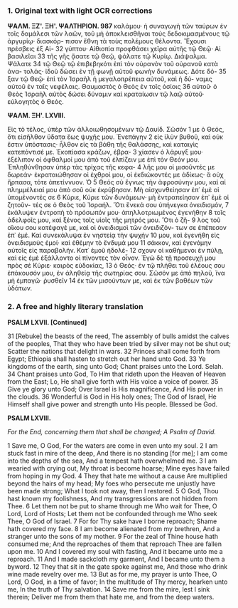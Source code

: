 ### 1. Original text with light OCR corrections

**ΨΑΛΜ. ΞΖ'. ΞΗ'. ΨΑΛΤΗΡΙΟΝ. 987**
καλάμου· ἡ συναγωγὴ τῶν ταύρων ἐν τοῖς δαμάλεσι τῶν λαῶν,
τοῦ μὴ ἀποκλεισθῆναι τοὺς δεδοκιμασμένους τῷ ἀργυρίῳ· διασκόρ-
πισον ἔθνη τὰ τοὺς πολέμους θέλοντα. Ἔχουσι πρέσβεις ἐξ Αἰ- 32
γύπτου· Αἰθιοπία προφθάσει χεῖρα αὐτῆς τῷ Θεῷ· Αἱ βασιλεῖαι 33
τῆς γῆς ᾄσατε τῷ Θεῷ, ψάλατε τῷ Κυρίῳ. Διάψαλμα. Ψάλατε 34
τῷ Θεῷ τῷ ἐπιβεβηκότι ἐπὶ τὸν οὐρανὸν τοῦ οὐρανοῦ κατὰ ἀνα-
τολάς· ἰδοὺ δώσει ἐν τῇ φωνῇ αὐτοῦ φωνὴν δυνάμεως. Δότε δό- 35
ξαν τῷ Θεῷ· ἐπὶ τὸν Ἰσραὴλ ἡ μεγαλοπρέπεια αὐτοῦ, καὶ ἡ δύ-
ναμις αὐτοῦ ἐν ταῖς νεφέλαις. Θαυμαστὸς ὁ Θεὸς ἐν τοῖς ὁσίοις 36
αὐτοῦ· ὁ Θεὸς Ἰσραὴλ αὐτὸς δώσει δύναμιν καὶ κραταίωσιν τῷ
λαῷ αὐτοῦ· εὐλογητὸς ὁ Θεός.

**ΨΑΛΜ. ΞΗ'. LXVIII.**

Εἰς τὸ τέλος, ὑπὲρ τῶν ἀλλοιωθησομένων τῷ Δαυίδ. Σῶσόν 1
με ὁ Θεός, ὅτι εἰσῆλθον ὕδατα ἕως ψυχῆς μου. Ἐνεπάγην 2
εἰς ἰλὺν βυθοῦ, καὶ οὐκ ἔστιν ὑπόστασις· ἦλθον εἰς τὰ βάθη τῆς
θαλάσσης, καὶ καταιγὶς κατεπόντισέ με. Ἐκοπίασα κράζων, ἐβρα- 3
χίασεν ὁ λάρυγξ μου· ἐξέλιπον οἱ ὀφθαλμοί μου ἀπὸ τοῦ ἐλπίζειν
με ἐπὶ τὸν Θεόν μου. Ἐπληθύνθησαν ὑπὲρ τὰς τρίχας τῆς κεφα- 4
λῆς μου οἱ μισοῦντές με δωρεάν· ἐκραταιώθησαν οἱ ἐχθροί μου,
οἱ ἐκδιώκοντές με ἀδίκως· ἃ οὐχ ἤρπασα, τότε ἀπετίννυον. Ὁ 5
Θεός σὺ ἔγνως τὴν ἀφροσύνην μου, καὶ αἱ πλημμέλειαί μου ἀπὸ
σοῦ οὐκ ἐκρύβησαν. Μὴ αἰσχυνθείησαν ἐπ᾿ ἐμὲ οἱ ὑπομένοντές σε 6
Κύριε, Κύριε τῶν δυνάμεων· μὴ ἐντραπείησαν ἐπ᾿ ἐμὲ οἱ ζητοῦν-
τές σε ὁ Θεὸς τοῦ Ἰσραήλ. Ὅτι ἕνεκά σου ὑπήνεγκα ὀνειδισμόν, 7
ἐκάλυψεν ἐντροπὴ τὸ πρόσωπόν μου· ἀπηλλοτριωμένος ἐγενήθην 8
τοῖς ἀδελφοῖς μου, καὶ ξένος τοῖς υἱοῖς τῆς μητρός μου. Ὅτι ὁ ζῆ- 9
λος τοῦ οἴκου σου κατέφαγέ με, καὶ οἱ ὀνειδισμοὶ τῶν ὀνειδιζόν-
των σε ἐπέπεσον ἐπ᾿ ἐμέ. Καὶ συνεκάλυψα ἐν νηστείᾳ τὴν ψυχήν 10
μου, καὶ ἐγενήθη εἰς ὀνειδισμοὺς ἐμοί· καὶ ἐθέμην τὸ ἔνδυμά μου 11
σάκκον, καὶ ἐγενόμην αὐτοῖς εἰς παραβολήν. Κατ᾿ ἐμοῦ ἠδολέ- 12
σχουν οἱ καθήμενοι ἐν πύλῃ, καὶ εἰς ἐμὲ ἐξάλλοντο οἱ πίνοντες τὸν
οἶνον. Ἐγὼ δὲ τῇ προσευχῇ μου πρὸς σὲ Κύριε· καιρὸς εὐδοκίας, 13
ὁ Θεός· ἐν τῷ πλήθει τοῦ ἐλέους σου ἐπάκουσόν μου, ἐν ἀληθείᾳ
τῆς σωτηρίας σου. Σῶσόν με ἀπὸ πηλοῦ, ἵνα μὴ ἐμπαγῶ· ῥυσθεῖν 14
ἐκ τῶν μισούντων με, καὶ ἐκ τῶν βαθέων τῶν ὑδάτων.

### 2. A free and highly literary translation

**PSALM LXVII. [Continued]**

31 [Rebuke] the beasts of the reed,
The assembly of bulls amidst the calves of the peoples,
That they who have been tried by silver may not be shut out;
Scatter the nations that delight in wars.
32 Princes shall come forth from Egypt;
Ethiopia shall hasten to stretch out her hand unto God.
33 Ye kingdoms of the earth, sing unto God;
Chant praises unto the Lord.
Selah.
34 Chant praises unto God,
To Him that rideth upon the Heaven of Heaven from the East;
Lo, He shall give forth with His voice a voice of power.
35 Give ye glory unto God;
Over Israel is His magnificence,
And His power in the clouds.
36 Wonderful is God in His holy ones;
The God of Israel, He Himself shall give power and strength unto His people.
Blessed be God.

**PSALM LXVIII.**

*For the End, concerning them that shall be changed; A Psalm of David.*

1 Save me, O God,
For the waters are come in even unto my soul.
2 I am stuck fast in mire of the deep,
And there is no standing [for me];
I am come into the depths of the sea,
And a tempest hath overwhelmed me.
3 I am wearied with crying out,
My throat is become hoarse;
Mine eyes have failed from hoping in my God.
4 They that hate me without a cause
Are multiplied beyond the hairs of my head;
My foes who persecute me unjustly have been made strong;
What I took not away, then I restored.
5 O God, Thou hast known my foolishness,
And my transgressions are not hidden from Thee.
6 Let them not be put to shame through me
Who wait for Thee, O Lord, Lord of Hosts;
Let them not be confounded through me
Who seek Thee, O God of Israel.
7 For for Thy sake have I borne reproach;
Shame hath covered my face.
8 I am become alienated from my brethren,
And a stranger unto the sons of my mother.
9 For the zeal of Thine house hath consumed me;
And the reproaches of them that reproach Thee are fallen upon me.
10 And I covered my soul with fasting,
And it became unto me a reproach.
11 And I made sackcloth my garment,
And I became unto them a byword.
12 They that sit in the gate spoke against me,
And those who drink wine made revelry over me.
13 But as for me, my prayer is unto Thee, O Lord,
O God, in a time of favor;
In the multitude of Thy mercy, hearken unto me,
In the truth of Thy salvation.
14 Save me from the mire, lest I sink therein;
Deliver me from them that hate me, and from the deep waters.